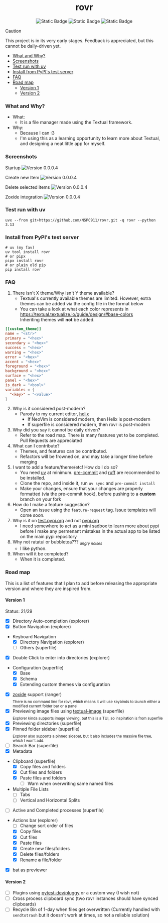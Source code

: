 <div align="center">
  <h1>rovr</h1>
  <img alt="Static Badge" src="https://img.shields.io/badge/Python-3.13-yellow?style=for-the-badge">
  <img alt="Static Badge" src="https://img.shields.io/badge/made_with-textual-0b171d?style=for-the-badge&logoColor=yellow">
  <!--python -c "import toml;print(len(toml.load('uv.lock')['package']))"-->
  <img alt="Static Badge" src="https://img.shields.io/badge/Dependencies-73-purple?style=for-the-badge">
</div>

> [!caution]
> This project is in its very early stages. Feedback is appreciated, but this cannot be daily-driven yet.

<!--toc:start-->

- [What and Why?](#what-and-why)
- [Screenshots](#screenshots)
- [Test run with uv](#test-run-with-uv)
- [Install from PyPI's test server](#install-from-pypis-test-server)
- [FAQ](#faq)
- [Road map](#road-map)
  - [Version 1](#version-1)
  - [Version 2](#version-2)
  <!--toc:end-->

### What and Why?

- What:
  - It is a file manager made using the Textual framework.
- Why:
  - Because I can :3
  - I'm using this as a learning opportunity to learn more about Textual, and designing a neat little app for myself.

### Screenshots

Startup
<img alt="Version 0.0.0.4" src="https://github.com/NSPC911/rovr/blob/master/img/0.0.0.4/rovr_main.png?raw=true">

Create new Item
<img alt="Version 0.0.0.4" src="https://github.com/NSPC911/rovr/blob/master/img/0.0.0.4/rovr_new.png?raw=true">

Delete selected items
<img alt="Version 0.0.0.4" src="https://github.com/NSPC911/rovr/blob/master/img/0.0.0.4/rovr_delete.png?raw=true">

Zoxide integration
<img alt="Version 0.0.0.4" src="https://github.com/NSPC911/rovr/blob/master/img/0.0.0.4/rovr_zoxide.png?raw=true">

### Test run with uv

```pwsh
uvx --from git+https://github.com/NSPC911/rovr.git -q rovr --python 3.13
```

### Install from PyPI's test server

```pwsh
# uv (my fav)
uv tool install rovr
# or pipx
pipx install rovr
# or plain old pip
pip install rovr
```

### FAQ

1. There isn't X theme/Why isn't Y theme available?
   - Textual's currently available themes are limited. However, extra themes can be added via the config file in the format below
   - You can take a look at what each color represents in https://textual.textualize.io/guide/design/#base-colors<br>Inheriting themes will **not** be added.

```toml
[[custom_theme]]
name = "<str>"
primary = "<hex>"
secondary = "<hex>"
success = "<hex>"
warning = "<hex>"
error = "<hex>"
accent = "<hex>"
foreground = "<hex>"
background = "<hex>"
surface = "<hex>"
panel = "<hex>"
is_dark = "<bool>"
variables = {
  "<key>" = "<value>"
}
```

2. Why is it considered post-modern?
   - Parody to my current editor, [helix](https://helix-editor.com)
     - If NeoVim is considered modern, then Helix is post-modern
     - If superfile is considered modern, then rovr is post-modern
3. Why did you say it cannot be daily driven?
   - Refer to the road map. There is many features yet to be completed. Pull Requests are appreciated
4. What can I contribute?
   - Themes, and features can be contributed.
   - Refactors will be frowned on, and may take a longer time before merging
5. I want to add a feature/theme/etc! How do I do so?
   - You need [uv](https://docs.astral.sh/uv) at minimum. [pre-commit](https://pre-commit.com/) and [ruff](https://docs.astral.sh/ruff) are recommended to be installed.
   - Clone the repo, and inside it, run `uv sync` and `pre-commit install`
   - Make your changes, ensure that your changes are properly formatted (via the pre-commit hook), before pushing to a **custom** branch on your fork
6. How do I make a feature suggestion?
   - Open an issue using the `feature-request` tag. Issue templates will come soon.
7. Why is it on [test.pypi.org](https://test.pypi.org) and not [pypi.org](https://pypi.org)
   - I need somewhere to act as a mini sadbox to learn more about pypi before I make any permenant mistakes in the actual app to be listed on the main pypi repository
8. Why not ratatui or bubbletea??? <sub><i>angry noises</i></sub>
   - I like python.
9. When will it be completed?
   - When it is completed.

### Road map

This is a list of features that I plan to add before releasing the appropriate version and where they are inspired from.

#### Version 1

Status: 21/29

- [x] Directory Auto-completion (explorer)
- [x] Button Navigation (explorer)
- Keyboard Navigation
  - [x] Directory Navigation (explorer)
  - [ ] Others (superfile)
- [x] Double Click to enter into directories (explorer)
- Configuration (superfile)
  - [x] Base
  - [x] Schema
  - [x] Extending custom themes via configuration
- [x] [zoxide](https://github.com/ajeetdsouza/zoxide) support (ranger)<br><sub>There is no command line for rovr, which means it will use keybinds to launch either a modified current folder bar or a panel</sub>
- [x] Previewing image files using [textual-image](https://github.com/lnqs/textual-image) (superfile)<br><sub>Explorer kinda supports image viewing, but this is a TUI, so inspiration is from superfile</sub>
- [x] Previewing directories (superfile)
- [x] Pinned folder sidebar (superfile)<br><sub>Explorer also supports a pinned sidebar, but it also includes the massive file tree, which I won't add.</sub>
- [ ] Search Bar (superfile)
- [x] Metadata
- Clipboard (superfile)
  - [x] Copy files and folders
  - [x] Cut files and folders
  - [x] Paste files and folders
    - [ ] Warn when overwriting same named files
- Multiple File Lists
  - [ ] Tabs
  - [ ] Vertical and Horizontal Splits
- [ ] Active and Completed processes (superfile)
- Actions bar (explorer)
  - [ ] Change sort order of files
  - [x] Copy files
  - [x] Cut files
  - [x] Paste files
  - [x] Create new files/folders
  - [x] Delete files/folders
  - [x] Rename **a** file/folder
- [x] bat as previewer

#### Version 2

- [ ] Plugins using [pytest-dev/pluggy](https://github.com/pytest-dev/pluggy) or a custom way (I wish not)
- [ ] Cross process clipboard sync (two rovr instances should have synced clipboards)
- [ ] Recycle Bin of 1-day when files get overwritten (Currently handled with `sendtotrash` but it doesn't work at times, so not a reliable solution)
